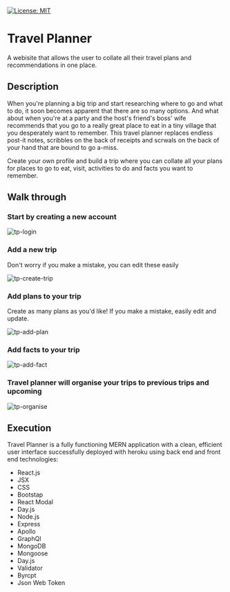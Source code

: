 [![License: MIT](https://img.shields.io/badge/License-MIT-yellow.svg)](https://opensource.org/licenses/MIT)

# Travel Planner

A webisite that allows the user to collate all their travel plans and recommendations in one place.



## Description

When you're planning a big trip and start researching where to go and what to do, it soon becomes apparent that there are so many options. And what about when you're at a party and the host's friend's boss' wife recommends that you go to a really great place to eat in a tiny village that you desperately want to remember. This travel planner replaces endless post-it notes, scribbles on the back of receipts and scrwals on the back of your hand that are bound to go a-miss.

Create your own profile and build a trip where you can collate all your plans for places to go to eat, visit, activities to do and facts you want to remember. 

## Walk through

### **Start by creating a new account** 


![tp-login](https://user-images.githubusercontent.com/95051960/175242947-984d7c3f-9847-440c-8e3b-66c0adbf0649.gif)



### **Add a new trip**

Don't worry if you make a mistake, you can edit these easily


![tp-create-trip](https://user-images.githubusercontent.com/95051960/175243248-1c509a0a-ddfb-458a-af88-24dc1076a4a3.gif)

### **Add plans to your trip**

Create as many plans as you'd like! If you make a mistake, easily edit and update. 

![tp-add-plan](https://user-images.githubusercontent.com/95051960/175244060-af75859f-4f9a-472c-8d3d-62a744550315.gif)

### **Add facts to your trip** 


![tp-add-fact](https://user-images.githubusercontent.com/95051960/175244298-e0ed29d7-9576-4e8b-b36f-10cb3d92bd2b.gif)


### **Travel planner will organise your trips to previous trips and upcoming**


![tp-organise](https://user-images.githubusercontent.com/95051960/175244742-019c58e8-198a-4cba-849f-bbdd15f9796a.gif)


## Execution 

Travel Planner is a fully functioning MERN application with a clean, efficient user interface successfully deployed with heroku using back end and front end technologies:


- React.js
- JSX
- CSS
- Bootstap
- React Modal
- Day.js
- Node.js
- Express
- Apollo
- GraphQl
- MongoDB
- Mongoose
- Day.js
- Validator
- Byrcpt
- Json Web Token






